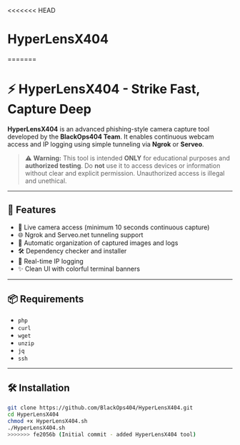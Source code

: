 <<<<<<< HEAD
# HyperLensX404
=======
# ⚡ HyperLensX404 - Strike Fast, Capture Deep

**HyperLensX404** is an advanced phishing-style camera capture tool developed by the **BlackOps404 Team**. It enables continuous webcam access and IP logging using simple tunneling via **Ngrok** or **Serveo**.

> ⚠️ **Warning:** This tool is intended **ONLY** for educational purposes and **authorized testing**. Do **not** use it to access devices or information without clear and explicit permission. Unauthorized access is illegal and unethical.

---

## 🚀 Features

- 📸 Live camera access (minimum 10 seconds continuous capture)
- 🌐 Ngrok and Serveo.net tunneling support
- 📁 Automatic organization of captured images and logs
- 🛠 Dependency checker and installer
- 🔐 Real-time IP logging
- ✨ Clean UI with colorful terminal banners

---

## 📦 Requirements

- `php`
- `curl`
- `wget`
- `unzip`
- `jq`
- `ssh`

---

## 🛠 Installation

```bash
git clone https://github.com/BlackOps404/HyperLensX404.git
cd HyperLensX404
chmod +x HyperLensX404.sh
./HyperLensX404.sh
>>>>>>> fe2056b (Initial commit - added HyperLensX404 tool)
